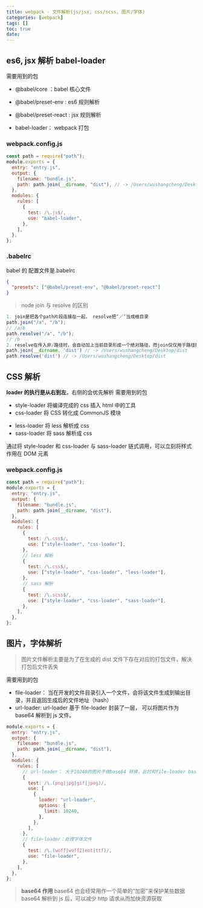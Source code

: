 ```yaml
---
title: webpack - 文件解析(js/jsx, css/scss, 图片/字体)
categories: [webpack]
tags: []
toc: true
date:
---
```


## es6, jsx 解析 babel-loader

需要用到的包

- @babel/core ：babel 核心文件
- @babel/preset-env : es6 规则解析
- @babel/preset-react : jsx 规则解析

- babel-loader： webpack 打包

### webpack.config.js

```js
const path = require("path");
module.exports = {
  entry: "entry.js",
  output: {
    filename: "bundle.js",
    path: path.join(__dirname, "dist"), // -> /Users/wushangcheng/Desktop/dist
  },
  modules: {
    rules: [
      {
        test: /\.js$/,
        use: "babel-loader",
      },
    ],
  },
};
```

### .babelrc

babel 的 配置文件是.babelrc

```json
{
  "presets": ["@babel/preset-env", "@babel/preset-react"]
}
```

> node join 与 resolve 的区别

```js
1. join是把各个path片段连接在一起， resolve把‘／’当成根目录
path.join("/a", "/b");
// /a/b
path.resolve("/a", "/b");
// /b
2. resolve在传入非/路径时，会自动加上当前目录形成一个绝对路径，而join仅仅用于路径拼接
path.join(__dirname, 'dist') // -> /Users/wushangcheng/Desktop/dist
path.resolve('dist') // -> /Users/wushangcheng/Desktop/dist
```

## CSS 解析

**loader 的执行是从右到左**，右侧的会优先解析
需要用到的包

- style-loader 将编译完成的 css 插入 html 中的工具
- css-loader 将 CSS 转化成 CommonJS 模块

* less-loader 将 less 解析成 css
* sass-loader 将 sass 解析成 css

通过将 style-loader 和 css-loader 与 sass-loader 链式调用，可以立刻将样式作用在 DOM 元素

### webpack.config.js

```js
const path = require("path");
module.exports = {
  entry: "entry.js",
  output: {
    filename: "bundle.js",
    path: path.join(__dirname, "dist"),
  },
  modules: {
    rules: [
      {
        test: /\.css$/,
        use: ["style-loader", "css-loader"],
      },
      // less 解析
      {
        test: /\.css$/,
        use: ["style-loader", "css-loader", "less-loader"],
      },
      // sass 解析
      {
        test: /\.scss$/,
        use: ["style-loader", "css-loader", "sass-loader"],
      },
    ],
  },
};
```

## 图片，字体解析

> 图片文件解析主要是为了在生成的 dist 文件下存在对应的打包文件，解决打包后文件丢失

需要用到的包

- file-loader： 当在开发的文件目录引入一个文件，会将该文件生成到输出目录，并且返回生成后的文件地址（hash）
- url-loader: url-loader 基于 file-loader 封装了一层， 可以将图片作为 base64 解析到 js 文件。

```js
module.exports = {
  entry: "entry.js",
  output: {
    filename: "bundle.js",
    path: path.join(__dirname, "dist"),
  },
  modules: {
    rules: [
      // url-loader： 大于10240的图片不做base64 转换，此时和file-loader base64转换
      {
        test: /\.(png|jpg|gif|jpeg)/,
        use: [
          {
            loader: "url-loader",
            options: {
              limit: 10240,
            },
          },
        ],
      },
      // file-loader：处理字体文件
      {
        test: /\.(woff|woff2|eot|ttf)/,
        use: "file-loader",
      },
    ],
  },
};
```

> **base64 作用**
> base64 也会经常用作一个简单的“加密”来保护某些数据
> base64 解析到 js 后，可以减少 http 请求从而加快资源获取
